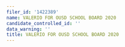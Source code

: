 ```yaml
---
filer_id: '1422389'
name: VALERIO FOR OUSD SCHOOL BOARD 2020
candidate_controlled_id: ''
data_warning: ''
title: VALERIO FOR OUSD SCHOOL BOARD 2020
---
```

